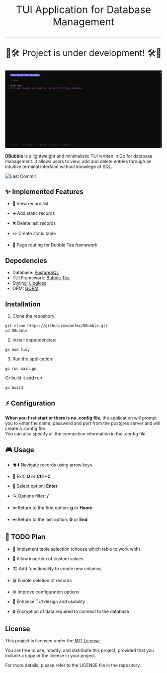 <p align="center" style="font-size: 32px; bold">TUI Application for Database Management</p>

---

<p align="center" style="font-size: 28px; bold">🚧🛠️ Project is under development! 🛠️🚧</p>


![DBubble Demo](dbubble.gif)


**DBubble** is a lightweight and minimalistic TUI written in Go for database management. It allows users to view, add and delete entries through an intuitive terminal interface without knowlege of SQL.

![Last Commit](https://img.shields.io/badge/GO-1.24.0-ADD8E6?style=flat-square)


## ✨ Implemented Features

- 📜 View record list

- ➕ Add static records

- ❌ Delete last records
  
- ✏️ Create static table

- 🧭 Page routing for Bubble Tea framework

## Depedencies

- Database: [PostgreSQL](https://www.postgresql.org/)
- TUI Framework: [Bubble Tea](https://github.com/charmbracelet/bubbletea)
- Styling: [Lipgloss](https://github.com/charmbracelet/lipgloss)
- ORM: [GORM](https://github.com/go-gorm/gorm)

## Installation
1. Clone the repository:
```
git clone https://github.com/anfmx/DBubble.git
cd DBubble
```
2. Install dependencies:
```
go mod tidy
```
3. Run the application:
```
go run main.go
```
Or build it and run
```
go build
```
## ⚡ Configuration

**When you first start or there is no .config file**, the application will prompt you to enter the name, password and port from the postgres server and will create a .config file.  
You can also specify all the connection information in the .config file

## 🎮 Usage
* ⬆️⬇️ Navigate records using arrow keys
  
* 🚪 Exit: **Q** or **Ctrl+C**
  
* 🧭 Select option: **Enter**
  
* 🔍 Options filter: **/**
  
* ⏮️ Return to the first option: **g** or **Home**
  
* ⏭️ Return to the last option: **G** or **End**

## 🎯 TODO Plan
* 🔄 Implement table selection (choose which table to work with)

* 📝 Allow insertion of custom values

* 🏗️ Add functionality to create new columns

* 🗑️ Enable deletion of records

* ⚙️ Improve configuration options

* 🎨 Enhance TUI design and usability
  
* 🔒 Encryption of data required to connect to the database

## License
This project is licensed under the [MIT License](https://opensource.org/license/mit).

You are free to use, modify, and distribute this project, provided that you include a copy of the license in your project.

For more details, please refer to the LICENSE file in the repository.